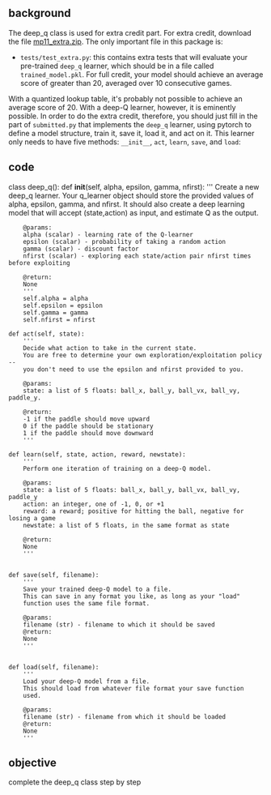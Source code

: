 ## background
The deep_q class is used for extra credit part. 
For extra credit, download the file <a href="mp11_extra.zip">mp11_extra.zip</a>.  The only important file in this package is:
* `tests/test_extra.py`: this contains extra tests that will evaluate your pre-trained `deep_q` learner, which should be in a file called `trained_model.pkl`.  For full credit, your model should achieve an average score of greater than 20, averaged over 10 consecutive games. 

With a quantized lookup table, it's probably not possible to achieve an average score of 20.  With a deep-Q learner, however, it is eminently possible.  In order to do the extra credit, therefore, you should just fill in the part of `submitted.py` that implements the `deep_q` learner, using pytorch to define a model structure, train it, save it, load it, and act on it.  This learner only needs to have five methods: `__init__`, `act`, `learn`, `save`, and `load`:

## code 
class deep_q():
    def __init__(self, alpha, epsilon, gamma, nfirst):
        '''
        Create a new deep_q learner.
        Your q_learner object should store the provided values of alpha,
        epsilon, gamma, and nfirst.
        It should also create a deep learning model that will accept
        (state,action) as input, and estimate Q as the output.
        
        @params:
        alpha (scalar) - learning rate of the Q-learner
        epsilon (scalar) - probability of taking a random action
        gamma (scalar) - discount factor
        nfirst (scalar) - exploring each state/action pair nfirst times before exploiting

        @return:
        None
        '''
        self.alpha = alpha
        self.epsilon = epsilon
        self.gamma = gamma
        self.nfirst = nfirst
        
    def act(self, state):
        '''
        Decide what action to take in the current state.
        You are free to determine your own exploration/exploitation policy -- 
        you don't need to use the epsilon and nfirst provided to you.
        
        @params: 
        state: a list of 5 floats: ball_x, ball_y, ball_vx, ball_vy, paddle_y.
       
        @return:
        -1 if the paddle should move upward
        0 if the paddle should be stationary
        1 if the paddle should move downward
        '''
        
    def learn(self, state, action, reward, newstate):
        '''
        Perform one iteration of training on a deep-Q model.
        
        @params:
        state: a list of 5 floats: ball_x, ball_y, ball_vx, ball_vy, paddle_y
        action: an integer, one of -1, 0, or +1
        reward: a reward; positive for hitting the ball, negative for losing a game
        newstate: a list of 5 floats, in the same format as state
        
        @return:
        None
        '''
        
        
    def save(self, filename):
        '''
        Save your trained deep-Q model to a file.
        This can save in any format you like, as long as your "load" 
        function uses the same file format.
        
        @params:
        filename (str) - filename to which it should be saved
        @return:
        None
        '''
        
        
    def load(self, filename):
        '''
        Load your deep-Q model from a file.
        This should load from whatever file format your save function
        used.
        
        @params:
        filename (str) - filename from which it should be loaded
        @return:
        None
        '''
        
## objective
complete the deep_q class step by step 